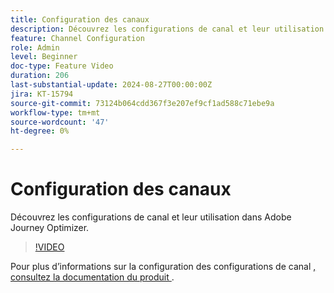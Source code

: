 ```yaml
---
title: Configuration des canaux
description: Découvrez les configurations de canal et leur utilisation dans Adobe Journey Optimizer.
feature: Channel Configuration
role: Admin
level: Beginner
doc-type: Feature Video
duration: 206
last-substantial-update: 2024-08-27T00:00:00Z
jira: KT-15794
source-git-commit: 73124b064cdd367f3e207ef9cf1ad588c71ebe9a
workflow-type: tm+mt
source-wordcount: '47'
ht-degree: 0%

---
```



# Configuration des canaux

Découvrez les configurations de canal et leur utilisation dans Adobe Journey Optimizer.

>[!VIDEO](https://video.tv.adobe.com/v/3433124/?learn=on)

Pour plus d’informations sur la configuration des configurations de canal [, consultez la documentation du produit ](https://experienceleague.adobe.com/en/docs/journey-optimizer/using/configuration/channel-surfaces#set-up-channel-surfaces).
